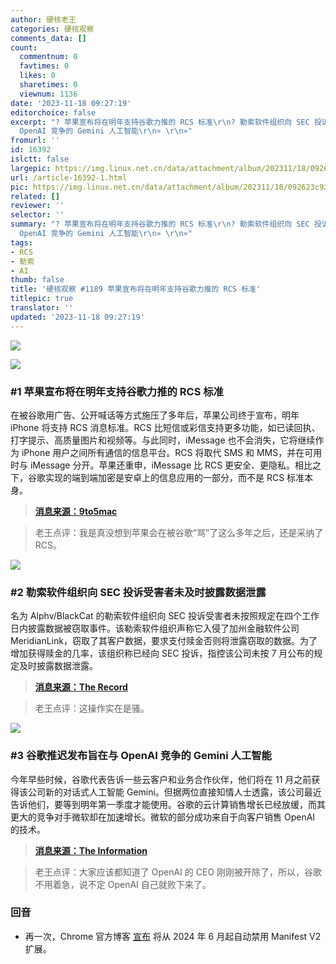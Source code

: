 ```yaml
---
author: 硬核老王
categories: 硬核观察
comments_data: []
count:
  commentnum: 0
  favtimes: 0
  likes: 0
  sharetimes: 0
  viewnum: 1136
date: '2023-11-18 09:27:19'
editorchoice: false
excerpt: "? 苹果宣布将在明年支持谷歌力推的 RCS 标准\r\n? 勒索软件组织向 SEC 投诉受害者未及时披露数据泄露\r\n? 谷歌推迟发布旨在与
  OpenAI 竞争的 Gemini 人工智能\r\n» \r\n»"
fromurl: ''
id: 16392
islctt: false
largepic: https://img.linux.net.cn/data/attachment/album/202311/18/092623c9zd3fd5lfw8j1jd.jpg
url: /article-16392-1.html
pic: https://img.linux.net.cn/data/attachment/album/202311/18/092623c9zd3fd5lfw8j1jd.jpg.thumb.jpg
related: []
reviewer: ''
selector: ''
summary: "? 苹果宣布将在明年支持谷歌力推的 RCS 标准\r\n? 勒索软件组织向 SEC 投诉受害者未及时披露数据泄露\r\n? 谷歌推迟发布旨在与
  OpenAI 竞争的 Gemini 人工智能\r\n» \r\n»"
tags:
- RCS
- 勒索
- AI
thumb: false
title: '硬核观察 #1189 苹果宣布将在明年支持谷歌力推的 RCS 标准'
titlepic: true
translator: ''
updated: '2023-11-18 09:27:19'
---
```


![](https://img.linux.net.cn/data/attachment/album/202311/18/092623c9zd3fd5lfw8j1jd.jpg)


![](https://img.linux.net.cn/data/attachment/album/202311/18/092630q4rjq9vvjjpfkrjf.png)


### #1 苹果宣布将在明年支持谷歌力推的 RCS 标准


在被谷歌用广告、公开喊话等方式施压了多年后，苹果公司终于宣布，明年 iPhone 将支持 RCS 消息标准。RCS 比短信或彩信支持更多功能，如已读回执、打字提示、高质量图片和视频等。与此同时，iMessage 也不会消失，它将继续作为 iPhone 用户之间所有通信的信息平台。RCS 将取代 SMS 和 MMS，并在可用时与 iMessage 分开。苹果还重申，iMessage 比 RCS 更安全、更隐私。相比之下，谷歌实现的端到端加密是安卓上的信息应用的一部分，而不是 RCS 标准本身。



> 
> **[消息来源：9to5mac](https://9to5mac.com/2023/11/16/apple-rcs-coming-to-iphone/)**
> 
> 
> 



> 
> 老王点评：我是真没想到苹果会在被谷歌“骂”了这么多年之后，还是采纳了 RCS。
> 
> 
> 


![](https://img.linux.net.cn/data/attachment/album/202311/18/092644jeroqmh3oon3gmoo.png)


### #2 勒索软件组织向 SEC 投诉受害者未及时披露数据泄露


名为 Alphv/BlackCat 的勒索软件组织向 SEC 投诉受害者未按照规定在四个工作日内披露数据被窃取事件。该勒索软件组织声称它入侵了加州金融软件公司 MeridianLink，窃取了其客户数据，要求支付赎金否则将泄露窃取的数据。为了增加获得赎金的几率，该组织称已经向 SEC 投诉，指控该公司未按 7 月公布的规定及时披露数据泄露。



> 
> **[消息来源：The Record](https://therecord.media/meridianlink-confirms-cyberattack-after-sec-threat)**
> 
> 
> 



> 
> 老王点评：这操作实在是骚。
> 
> 
> 


![](https://img.linux.net.cn/data/attachment/album/202311/18/092706h3ftntpvse13nko5.png)


### #3 谷歌推迟发布旨在与 OpenAI 竞争的 Gemini 人工智能


今年早些时候，谷歌代表告诉一些云客户和业务合作伙伴，他们将在 11 月之前获得该公司新的对话式人工智能 Gemini。但据两位直接知情人士透露，该公司最近告诉他们，要等到明年第一季度才能使用。谷歌的云计算销售增长已经放缓，而其更大的竞争对手微软却在加速增长。微软的部分成功来自于向客户销售 OpenAI 的技术。



> 
> **[消息来源：The Information](https://www.theinformation.com/articles/google-delays-cloud-release-of-gemini-ai-that-aims-to-compete-with-openai)**
> 
> 
> 



> 
> 老王点评：大家应该都知道了 OpenAI 的 CEO 刚刚被开除了，所以，谷歌不用着急，说不定 OpenAI 自己就败下来了。
> 
> 
> 


### 回音


* 再一次，Chrome 官方博客 [宣布](https://developer.chrome.com/blog/resuming-the-transition-to-mv3/) 将从 2024 年 6 月起自动禁用 Manifest V2 扩展。